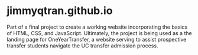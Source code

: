 # jimmyqtran.github.io

Part of a final project to create a working website incorporating the basics of HTML, CSS, and JavaScript. Ultimately, the project is being used as a the landing page for OneYearTransfer, a website serving to assist prospective transfer students navigate the UC transfer admission process.
